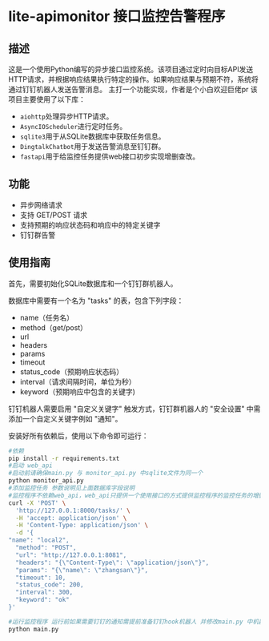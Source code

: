 # lite-apimonitor 接口监控告警程序

## 描述

这是一个使用Python编写的异步接口监控系统。该项目通过定时向目标API发送HTTP请求，并根据响应结果执行特定的操作。如果响应结果与预期不符，系统将通过钉钉机器人发送告警消息。
主打一个功能实现，作者是个小白欢迎巨佬pr
该项目主要使用了以下库：

- `aiohttp`处理异步HTTP请求。
- `AsyncIOScheduler`进行定时任务。
- `sqlite3`用于从SQLite数据库中获取任务信息。
- `DingtalkChatbot`用于发送告警消息至钉钉群。
- `fastapi`用于给监控任务提供web接口初步实现增删查改。

## 功能

- 异步网络请求
- 支持 GET/POST 请求
- 支持预期的响应状态码和响应中的特定关键字
- 钉钉群告警

## 使用指南

首先，需要初始化SQLite数据库和一个钉钉群机器人。

数据库中需要有一个名为 "tasks" 的表，包含下列字段：

- name（任务名）
- method（get/post）
- url
- headers
- params
- timeout
- status_code（预期响应状态码）
- interval（请求间隔时间，单位为秒）
- keyword（预期响应中包含的关键字)

钉钉机器人需要启用 "自定义关键字" 触发方式，钉钉群机器人的 "安全设置" 中需添加一个自定义关键字例如 "通知"。

安装好所有依赖后，使用以下命令即可运行：

```bash
#依赖
pip install -r requirements.txt
#启动 web_api 
#启动前请确保main.py 与 monitor_api.py 中sqlite文件为同一个
python monitor_api.py
#添加监控任务 参数说明见上面数据库字段说明
#监控程序不依赖web_api，web_api只提供一个使用接口的方式提供监控程序的监控任务的增删改查下面是一个添加任务的例子，其他的使用方法请运行monitor_api.py后访问http://127.0.0.1:8000/docs 进行查看修改删除等操作
curl -X 'POST' \
  'http://127.0.0.1:8000/tasks/' \
  -H 'accept: application/json' \
  -H 'Content-Type: application/json' \
  -d '{
"name": "local2",
  "method": "POST",
  "url": "http://127.0.0.1:8081",
  "headers": "{\"Content-Type\": \"application/json\"}",
  "params": "{\"name\": \"zhangsan\"}",
  "timeout": 10,
  "status_code": 200,
  "interval": 300,
  "keyword": "ok"
}'

#运行监控程序 运行前如果需要钉钉的通知需提前准备钉钉hook机器人 并修改main.py 中机器人的地址
python main.py

